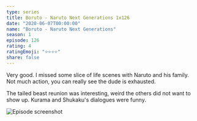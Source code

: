 ```yaml
---
type: series
title: Boruto - Naruto Next Generations 1x126
date: "2020-06-07T00:00:00"
name: "Boruto - Naruto Next Generations"
season: 1
episode: 126
rating: 4
ratingEmoji: "⭐️⭐️⭐️⭐️"
share: false
---
```


Very good. I missed some slice of life scenes with Naruto and his family. Not much action, you can really see the dude is exhausted.

The tailed beast reunion was interesting, weird the others did not want to show up. Kurama and Shukaku's dialogues were funny.

![Episode screenshot](https://cldup.com/34M5oA4tfV.png)
